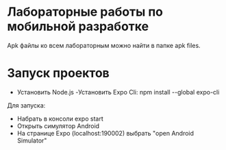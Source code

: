 # Лабораторные работы по мобильной разработке

Apk файлы ко всем лабораторным можно найти в папке apk files.

# Запуск проектов

  - Установить Node.js
  -Установить Expo Cli: npm install --global expo-cli


Для запуска:
  - Набрать в консоли expo start
  - Открыть симулятор Android
  - На странице Expo (localhost:190002) выбрать "open Android Simulator"

